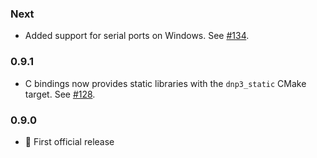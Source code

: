 ### Next ###
* Added support for serial ports on Windows.
  See [#134](https://github.com/stepfunc/dnp3/pull/134).

### 0.9.1 ###
* C bindings now provides static libraries with the `dnp3_static` CMake target.
  See [#128](https://github.com/stepfunc/dnp3/pull/128).

### 0.9.0 ###
* :tada: First official release

